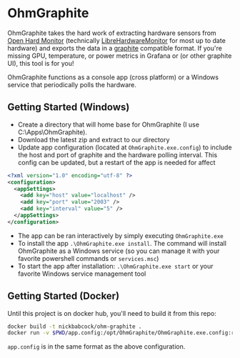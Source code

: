 # OhmGraphite

OhmGraphite takes the hard work of extracting hardware sensors from [Open Hard Monitor](http://openhardwaremonitor.org/) (technically [LibreHardwareMonitor](https://github.com/LibreHardwareMonitor/LibreHardwareMonitor) for most up to date hardware) and exports the data in a [graphite](https://graphiteapp.org/) compatible format. If you're missing GPU, temperature, or power metrics in Grafana or (or other graphite UI), this tool is for you!

OhmGraphite functions as a console app (cross platform) or a Windows service that periodically polls the hardware.

## Getting Started (Windows)

- Create a directory that will home base for OhmGraphite (I use C:\Apps\OhmGraphite).
- Download the latest zip and extract to our directory
- Update app configuration (located at `OhmGraphite.exe.config`) to include the host and port of graphite and the hardware polling interval. This config can be updated, but a restart of the app is needed for affect

```xml
<?xml version="1.0" encoding="utf-8" ?>
<configuration>
  <appSettings>
    <add key="host" value="localhost" />
    <add key="port" value="2003" />
    <add key="interval" value="5" />
  </appSettings>
</configuration>
```

- The app can be ran interactively by simply executing `OhmGraphite.exe`
- To install the app `.\OhmGraphite.exe install`. The command will install OhmGraphite as a Windows service (so you can manage it with your favorite powershell commands or `services.msc`)
- To start the app after installation: `.\OhmGraphite.exe start` or your favorite Windows service management tool

## Getting Started (Docker)

Until this project is on docker hub, you'll need to build it from this repo:

```bash
docker build -t nickbabcock/ohm-graphite .
docker run -v $PWD/app.config:/opt/OhmGraphite/OhmGraphite.exe.config:ro nickbabcock/ohm-graphite
```

`app.config` is in the same format as the above configuration.
